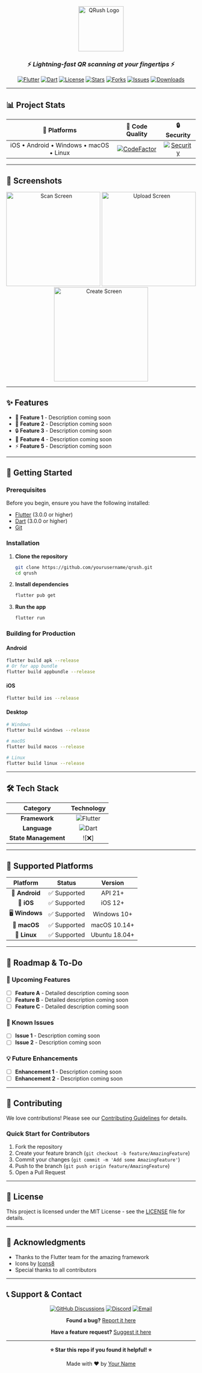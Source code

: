 <div align="center">
  <img src="assets/logo.png" alt="QRush Logo" width="120" height="120">
  
  ### ⚡ *Lightning-fast QR scanning at your fingertips* ⚡
  
  [![Flutter](https://img.shields.io/badge/Flutter-02569B?style=for-the-badge&logo=flutter&logoColor=white)](https://flutter.dev)
  [![Dart](https://img.shields.io/badge/Dart-0175C2?style=for-the-badge&logo=dart&logoColor=white)](https://dart.dev)
  [![License](https://img.shields.io/badge/license-MIT-blue.svg?style=for-the-badge)](LICENSE)
  [![Stars](https://img.shields.io/github/stars/realbazer/qrush?style=for-the-badge)](https://github.com/yourusername/qrush/stargazers)
  [![Forks](https://img.shields.io/github/forks/realbazer/qrush?style=for-the-badge)](https://github.com/yourusername/qrush/network/members)
  [![Issues](https://img.shields.io/github/issues/realbazer/qrush?style=for-the-badge)](https://github.com/yourusername/qrush/issues)
  [![Downloads](https://img.shields.io/github/downloads/realbazer/qrush/total?style=for-the-badge)](https://github.com/yourusername/qrush/releases)
</div>

---


## 📊 Project Stats

<div align="center">
  
| 📱 **Platforms** | 📏 **Code Quality** | 🔒 **Security** | 
|:---:|:---:|:---:
| iOS • Android • Windows • macOS • Linux | [![CodeFactor](https://img.shields.io/codefactor/grade/github/realbazer/qrush?style=flat-square)](https://www.codefactor.io/repository/github/realbazer/qrush) | [![Security](https://img.shields.io/badge/security-A+-brightgreen?style=flat-square)](https://github.com/realbazer/qrush/security) |

</div>

---

## 📸 Screenshots

<!-- Screenshots placeholder - Add your app screenshots here -->
<div align="center">
  <img src="screenshots/scan.png" alt="Scan Screen" width="250">
  <img src="screenshots/upload.png" alt="Upload Screen" width="250">
  <img src="screenshots/create.png" alt="Create Screen" width="250">
</div>

---

## ✨ Features

<!-- Features section - Fill this with your app's features -->
- 🚀 **Feature 1** - Description coming soon
- 📱 **Feature 2** - Description coming soon  
- 🔒 **Feature 3** - Description coming soon
- 🎨 **Feature 4** - Description coming soon
- ⚡ **Feature 5** - Description coming soon

---

## 🚀 Getting Started

### Prerequisites

Before you begin, ensure you have the following installed:
- [Flutter](https://flutter.dev/docs/get-started/install) (3.0.0 or higher)
- [Dart](https://dart.dev/get-dart) (3.0.0 or higher)
- [Git](https://git-scm.com/)

### Installation

1. **Clone the repository**
   ```bash
   git clone https://github.com/yourusername/qrush.git
   cd qrush
   ```

2. **Install dependencies**
   ```bash
   flutter pub get
   ```

3. **Run the app**
   ```bash
   flutter run
   ```

### Building for Production

#### Android
```bash
flutter build apk --release
# Or for app bundle
flutter build appbundle --release
```

#### iOS
```bash
flutter build ios --release
```

#### Desktop
```bash
# Windows
flutter build windows --release

# macOS
flutter build macos --release

# Linux
flutter build linux --release
```

---

## 🛠️ Tech Stack

<div align="center">

| Category | Technology |
|:---:|:---:|
| **Framework** | ![Flutter](https://img.shields.io/badge/Flutter-02569B?style=flat-square&logo=flutter&logoColor=white) |
| **Language** | ![Dart](https://img.shields.io/badge/Dart-0175C2?style=flat-square&logo=dart&logoColor=white) |
| **State Management** | ![❌] |

</div>

---

## 📱 Supported Platforms

<div align="center">

| Platform | Status | Version |
|:---:|:---:|:---:|
| 🤖 **Android** | ✅ Supported | API 21+ |
| 🍎 **iOS** | ✅ Supported | iOS 12+ |
| 🖥️ **Windows** | ✅ Supported | Windows 10+ |
| 🍎 **macOS** | ✅ Supported | macOS 10.14+ |
| 🐧 **Linux** | ✅ Supported | Ubuntu 18.04+ |

</div>

---

## 🎯 Roadmap & To-Do

<!-- To-Do section - Fill this with your future plans -->
### 🔮 Upcoming Features
- [ ] **Feature A** - Detailed description coming soon
- [ ] **Feature B** - Detailed description coming soon
- [ ] **Feature C** - Detailed description coming soon

### 🐛 Known Issues
- [ ] **Issue 1** - Description coming soon
- [ ] **Issue 2** - Description coming soon

### 💡 Future Enhancements
- [ ] **Enhancement 1** - Description coming soon
- [ ] **Enhancement 2** - Description coming soon

---

## 🤝 Contributing

We love contributions! Please see our [Contributing Guidelines](CONTRIBUTING.md) for details.

### Quick Start for Contributors

1. Fork the repository
2. Create your feature branch (`git checkout -b feature/AmazingFeature`)
3. Commit your changes (`git commit -m 'Add some AmazingFeature'`)
4. Push to the branch (`git push origin feature/AmazingFeature`)
5. Open a Pull Request

---

## 📄 License

This project is licensed under the MIT License - see the [LICENSE](LICENSE) file for details.

---

## 🙏 Acknowledgments

- Thanks to the Flutter team for the amazing framework
- Icons by [Icons8](https://icons8.com)
- Special thanks to all contributors

---

## 📞 Support & Contact

<div align="center">

[![GitHub Discussions](https://img.shields.io/badge/GitHub-Discussions-181717?style=for-the-badge&logo=github)](https://github.com/yourusername/qrush/discussions)
[![Discord](https://img.shields.io/badge/Discord-7289DA?style=for-the-badge&logo=discord&logoColor=white)](https://discord.gg/yourserver)
[![Email](https://img.shields.io/badge/Email-D14836?style=for-the-badge&logo=gmail&logoColor=white)](mailto:your.email@example.com)

**Found a bug?** [Report it here](https://github.com/yourusername/qrush/issues/new?assignees=&labels=bug&template=bug_report.md)

**Have a feature request?** [Suggest it here](https://github.com/yourusername/qrush/issues/new?assignees=&labels=enhancement&template=feature_request.md)

</div>

---

<div align="center">
  
  **⭐ Star this repo if you found it helpful! ⭐**
  
  Made with ❤️ by [Your Name](https://github.com/yourusername)
  
</div>
